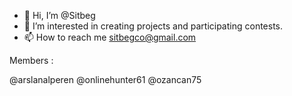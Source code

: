 - 👋 Hi, I’m @Sitbeg
- 👀 I’m interested in creating projects and participating contests.
- 📫 How to reach me sitbegco@gmail.com

Members :  

@arslanalperen
@onlinehunter61
@ozancan75
